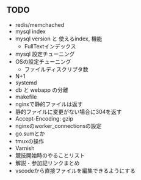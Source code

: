 ## TODO
- redis/memchached
- mysql index
- mysql version と 使えるindex, 機能
  - FullTextインデックス
- mysql 設定チューニング
- OSの設定チューニング
  - ファイルディスクリプタ数
- N+1
- systemd
- db と webapp の分離
- makefile
- nginxで静的ファイルは返す
- 静的ファイルに変更がない場合に304を返す
- Accept-Encoding: gzip
- nginxのworker_connectionsの設定
- go.sumとか
- tmuxの操作
- Varnish
- 競技開始時のやることリスト
- 解説・参加記リンクまとめ
- vscodeから直接ファイルを編集できるようにする
